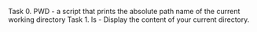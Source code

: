 Task 0. PWD - a script that prints the absolute path name of the current working directory
Task 1. ls - Display the content of your current directory.
